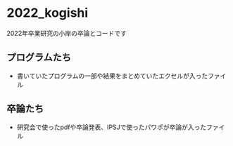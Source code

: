 # 2022_kogishi
2022年卒業研究の小岸の卒論とコードです

## プログラムたち
- 書いていたプログラムの一部や結果をまとめていたエクセルが入ったファイル

## 卒論たち
- 研究会で使ったpdfや卒論発表、IPSJで使ったパワポが卒論が入ったファイル

